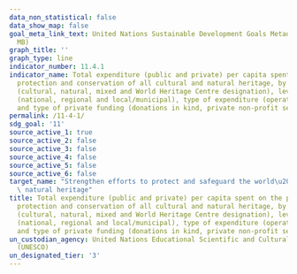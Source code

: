 ```yaml
---
data_non_statistical: false
data_show_map: false
goal_meta_link_text: United Nations Sustainable Development Goals Metadata (PDF 4.0
  MB)
graph_title: ''
graph_type: line
indicator_number: 11.4.1
indicator_name: Total expenditure (public and private) per capita spent on the preservation,
  protection and conservation of all cultural and natural heritage, by type of heritage
  (cultural, natural, mixed and World Heritage Centre designation), level of government
  (national, regional and local/municipal), type of expenditure (operating expenditure/investment)
  and type of private funding (donations in kind, private non-profit sector and sponsorship)
permalink: /11-4-1/
sdg_goal: '11'
source_active_1: true
source_active_2: false
source_active_3: false
source_active_4: false
source_active_5: false
source_active_6: false
target_name: "Strengthen efforts to protect and safeguard the world\u2019s cultural and\
  \ natural heritage"
title: Total expenditure (public and private) per capita spent on the preservation,
  protection and conservation of all cultural and natural heritage, by type of heritage
  (cultural, natural, mixed and World Heritage Centre designation), level of government
  (national, regional and local/municipal), type of expenditure (operating expenditure/investment)
  and type of private funding (donations in kind, private non-profit sector and sponsorship)
un_custodian_agency: United Nations Educational Scientific and Cultural Organization
  (UNESCO)
un_designated_tier: '3'
---
```

